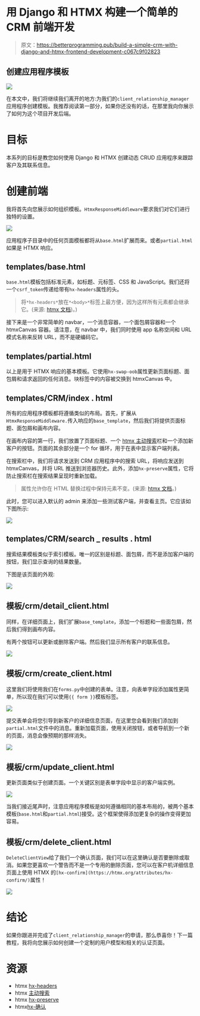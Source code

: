 # 用 Django 和 HTMX 构建一个简单的 CRM 前端开发

> 原文：<https://betterprogramming.pub/build-a-simple-crm-with-django-and-htmx-frontend-development-c067c9f02823>

## 创建应用程序模板

![](img/0491e1a8a6dda80572215ef95735cddb.png)

在本文中，我们将继续我们离开的地方:为我们的`client_relationship_manager`应用程序创建模板。我推荐阅读第一部分，如果你还没有的话，在那里我向你展示了如何为这个项目开发后端。

# 目标

本系列的目标是教您如何使用 Django 和 HTMX 创建动态 CRUD 应用程序来跟踪客户及其联系信息。

# 创建前端

我将首先向您展示如何组织模板。`HtmxResponseMiddleware`要求我们对它们进行独特的设置。

![](img/3edd393ac1a50f32af80557d93d2ef9e.png)

应用程序子目录中的任何页面模板都将从`base.html`扩展而来。或者`partial.html`如果是 HTMX 响应。

## templates/base.html

`base.html`模板包括标准元素，如标题、元标签、CSS 和 JavaScript。我们还将一个`csrf_token`传递给带有`hx-headers`属性的头。

> 将`*hx-headers*`放在`*<body>*`标签上最方便，因为这样所有元素都会继承它。(来源: [htmx 文档](https://django-htmx.readthedocs.io/en/latest/tips.html))。)

接下来是一个非常简单的 navbar，一个消息容器，一个面包屑容器和一个 htmxCanvas 容器。请注意，在 navbar 中，我们同时使用 app 名称空间和 URL 模式名称来反转 URL，而不是硬编码它。

## templates/partial.html

以上是用于 HTMX 响应的基本模板。它使用`hx-swap-oob`属性更新页面标题、面包屑和请求返回的任何消息。块标签中的内容被交换到 htmxCanvas 中。

## **templates/CRM/index . html**

所有的应用程序模板都将遵循类似的布局。首先，扩展从`HtmxResponseMiddleware.`传入响应的`base_template`，然后我们将提供页面标题、面包屑和画布内容。

在画布内容的第一行，我们放置了页面标题、一个 [htmx 主动搜索](https://htmx.org/examples/active-search/)栏和一个添加新客户的按钮。页面的其余部分是一个 for 循环，用于在表中显示客户端列表。

在搜索栏中，我们将请求发送到 CRM 应用程序中的搜索 URL，将响应发送到 htmxCanvas，并将 URL 推送到浏览器历史。此外，添加`hx-preserve`属性，它将防止搜索栏在搜索结果呈现时重新加载。

> 属性允许你在 HTML 替换过程中保持元素不变。(来源: [htmx 文档](https://htmx.org/attributes/hx-preserve/)。)

此时，您可以进入默认的 admin 来添加一些测试客户端，并查看主页。它应该如下图所示:

![](img/c2b11ae3512e1dbb742b916a645dacc8.png)

## templates/CRM/search _ results . html

搜索结果模板类似于索引模板。唯一的区别是标题、面包屑，而不是添加客户端的按钮，我们显示查询的结果数量。

下图是该页面的外观:

![](img/5a348cfba6d840e848f831fba115d561.png)

## 模板/crm/detail_client.html

同样，在详细页面上，我们扩展`base_template`，添加一个标题和一些面包屑，然后我们得到画布内容。

有两个按钮可以更新或删除客户端。然后我们显示所有客户的联系信息。

![](img/d251b7ca458e676a081844168068f98e.png)

## 模板/crm/create_client.html

这里我们将使用我们在`forms.py`中创建的表单。注意，向表单字段添加属性更简单，所以现在我们可以使用`{{ form }}`模板标签。

![](img/6e242b5900e5321867bdc9e73c72ea3a.png)

提交表单会将您引导到新客户的详细信息页面，在这里您会看到我们添加到`partial.html`文件中的消息。重新加载页面，使用关闭按钮，或者导航到一个新的页面，消息会像预期的那样消失。

![](img/4f92c841d6811538dc3fab9e939f29f3.png)

## 模板/crm/update_client.html

更新页面类似于创建页面。一个关键区别是表单字段中显示的客户端实例。

![](img/d9b6b75e807fff7421e793dce431e8d6.png)

当我们接近尾声时，注意应用程序模板是如何遵循相同的基本布局的，被两个基本模板(`base.html`和`partial.html`)接受。这个框架使得添加更复杂的操作变得更加容易。

## 模板/crm/delete_client.html

`DeleteClientView`给了我们一个确认页面，我们可以在这里确认是否要删除或取消。如果您更喜欢一个警告而不是一个专用的删除页面，您可以在客户机详细信息页面上使用 HTMX 的`[hx-confirm](https://htmx.org/attributes/hx-confirm/)`属性！

![](img/5eb60370203cf35ae50a34d241c3f1c1.png)

# 结论

如果你跟进并完成了`client_relationship_manager`的申请，那么恭喜你！下一篇教程，我将向您展示如何创建一个定制的用户模型和相关的认证页面。

# 资源

*   htmx [hx-headers](https://django-htmx.readthedocs.io/en/latest/tips.html)
*   htmx [主动搜索](https://htmx.org/examples/active-search/)
*   htmx [hx-preserve](https://htmx.org/attributes/hx-preserve/)
*   htmx[hx-确认](https://htmx.org/attributes/hx-confirm/)